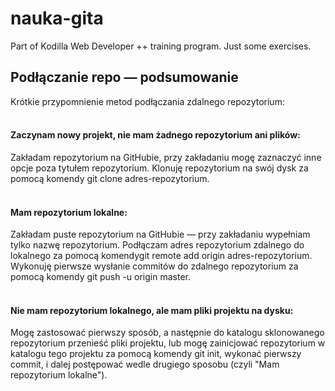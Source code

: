# nauka-gita
Part of Kodilla Web Developer ++ training program. Just some exercises.


<h2>Podłączanie repo — podsumowanie</h2>
Krótkie przypomnienie metod podłączania zdalnego repozytorium:<br><br>

<h4>Zaczynam nowy projekt, nie mam żadnego repozytorium ani plików:</h4>

Zakładam repozytorium na GitHubie, przy zakładaniu mogę zaznaczyć inne opcje poza tytułem repozytorium.
Klonuję repozytorium na swój dysk za pomocą komendy git clone adres-repozytorium.<br><br>

<h4>Mam repozytorium lokalne:</h4>

Zakładam puste repozytorium na GitHubie — przy zakładaniu wypełniam tylko nazwę repozytorium.
Podłączam adres repozytorium zdalnego do lokalnego za pomocą komendygit remote add origin adres-repozytorium.
Wykonuję pierwsze wysłanie commitów do zdalnego repozytorium za pomocą komendy git push -u origin master.<br><br>

<h4>Nie mam repozytorium lokalnego, ale mam pliki projektu na dysku:</h4>

Mogę zastosować pierwszy sposób, a następnie do katalogu sklonowanego repozytorium przenieść pliki projektu, lub
mogę zainicjować repozytorium w katalogu tego projektu za pomocą komendy git init, wykonać pierwszy commit, i dalej postępować wedle drugiego sposobu (czyli "Mam repozytorium lokalne").
